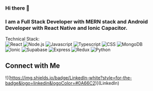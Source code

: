 ### Hi there 👋

<!--
**harshu1611/harshu1611** is a ✨ _special_ ✨ repository because its `README.md` (this file) appears on your GitHub profile.

Here are some ideas to get you started:

- 🔭 I’m currently working on ...

- 🌱 I’m currently learning ...
- 👯 I’m looking to collaborate on ...
- 🤔 I’m looking for help with ...
- 💬 Ask me about ...
- 📫 How to reach me: ...
- 😄 Pronouns: ...
- ⚡ Fun fact: ...
-->
### I am a Full Stack Developer with MERN stack and Android Developer with React Native and Ionic Capacitor.

Technical Stack:
<br>
![React](https://img.shields.io/badge/React.js-blue?style=for-the-badge&logo=react&logoColor=#61DAFB)
![Node.js](https://img.shields.io/badge/Node.js-white?style=for-the-badge&logo=nodedotjs&logoColor=#339933)
![Javascript](https://img.shields.io/badge/Javascript-black?style=for-the-badge&logo=javascript&logoColor=#F7DF1E)
![Typescript](https://img.shields.io/badge/Typescript-white?style=for-the-badge&logo=typescript&logoColor=#3178C6)
![CSS](https://img.shields.io/badge/CSS-white?style=for-the-badge&logo=css3&logoColor=#1572B6)
![MongoDB](https://img.shields.io/badge/Mongo_DB-white?style=for-the-badge&logo=mongodb&logoColor=#47A2486)
<br>
![Ionic](https://img.shields.io/badge/Ionic-white?style=for-the-badge&logo=ionic&logoColor=#3880FF)
![Supabase](https://img.shields.io/badge/Supabase-white?style=for-the-badge&logo=supabase&logoColor=#3FCF8E)
![Express](https://img.shields.io/badge/Express-white?style=for-the-badge&logo=express&logoColor=#000000)
![Redux](https://img.shields.io/badge/Redux-blue?style=for-the-badge&logo=redux&logoColor=#764ABC)
![Python](https://img.shields.io/badge/Python-yellow?style=for-the-badge&logo=python&logoColor=#3776AB)

## Connect with Me
![(https://img.shields.io/badge/LinkedIn-white?style=for-the-badge&logo=linkedin&logoColor=#0A66C2)\](LinkedIn)











